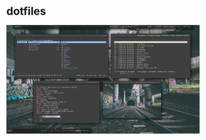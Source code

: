 # dotfiles
![alt text](https://github.com/aRmanNM/dotfiles/blob/master/2018-10-08-214650_1366x768_scrot.png)
